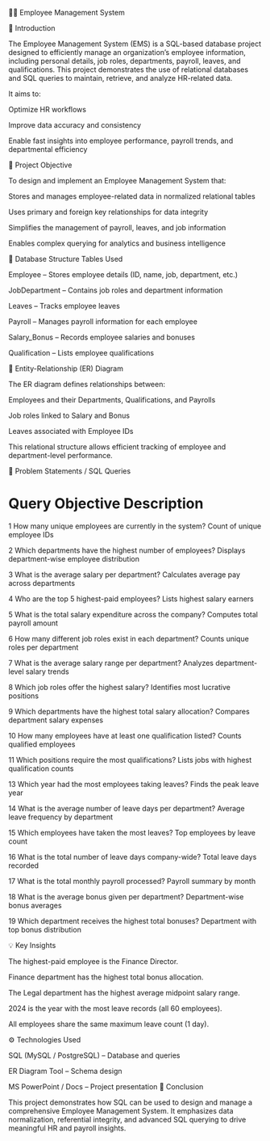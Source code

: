 
👨‍💼 Employee Management System

📖 Introduction

The Employee Management System (EMS) is a SQL-based database project designed to efficiently manage an organization’s employee information, including personal details, job roles, departments, payroll, leaves, and qualifications.
This project demonstrates the use of relational databases and SQL queries to maintain, retrieve, and analyze HR-related data.

It aims to:

Optimize HR workflows

Improve data accuracy and consistency

Enable fast insights into employee performance, payroll trends, and departmental efficiency

🎯 Project Objective

To design and implement an Employee Management System that:

Stores and manages employee-related data in normalized relational tables

Uses primary and foreign key relationships for data integrity

Simplifies the management of payroll, leaves, and job information

Enables complex querying for analytics and business intelligence

🧩 Database Structure
Tables Used

Employee – Stores employee details (ID, name, job, department, etc.)

JobDepartment – Contains job roles and department information

Leaves – Tracks employee leaves

Payroll – Manages payroll information for each employee

Salary_Bonus – Records employee salaries and bonuses

Qualification – Lists employee qualifications

🧠 Entity-Relationship (ER) Diagram

The ER diagram defines relationships between:

Employees and their Departments, Qualifications, and Payrolls

Job roles linked to Salary and Bonus

Leaves associated with Employee IDs

This relational structure allows efficient tracking of employee and department-level performance.

🧮 Problem Statements / SQL Queries
#	Query Objective	Description
1	How many unique employees are currently in the system?	Count of unique employee IDs

2	Which departments have the highest number of employees?	Displays department-wise employee distribution

3	What is the average salary per department?	Calculates average pay across departments

4	Who are the top 5 highest-paid employees?	Lists highest salary earners

5	What is the total salary expenditure across the company?	Computes total payroll amount

6	How many different job roles exist in each department?	Counts unique roles per department

7	What is the average salary range per department?	Analyzes department-level salary trends

8	Which job roles offer the highest salary?	Identifies most lucrative positions

9	Which departments have the highest total salary allocation?	Compares department salary expenses

10	How many employees have at least one qualification listed?	Counts qualified employees

11	Which positions require the most qualifications?	Lists jobs with highest qualification counts

13	Which year had the most employees taking leaves?	Finds the peak leave year

14	What is the average number of leave days per department?	Average leave frequency by department

15	Which employees have taken the most leaves?	Top employees by leave count

16	What is the total number of leave days company-wide?	Total leave days recorded

17	What is the total monthly payroll processed?	Payroll summary by month

18	What is the average bonus given per department?	Department-wise bonus averages

19	Which department receives the highest total bonuses?	Department with top bonus distribution

💡 Key Insights

The highest-paid employee is the Finance Director.

Finance department has the highest total bonus allocation.

The Legal department has the highest average midpoint salary range.

2024 is the year with the most leave records (all 60 employees).

All employees share the same maximum leave count (1 day).

⚙️ Technologies Used

SQL (MySQL / PostgreSQL) – Database and queries

ER Diagram Tool – Schema design

MS PowerPoint / Docs – Project presentation
🏁 Conclusion

This project demonstrates how SQL can be used to design and manage a comprehensive Employee Management System.
It emphasizes data normalization, referential integrity, and advanced SQL querying to drive meaningful HR and payroll insights.
